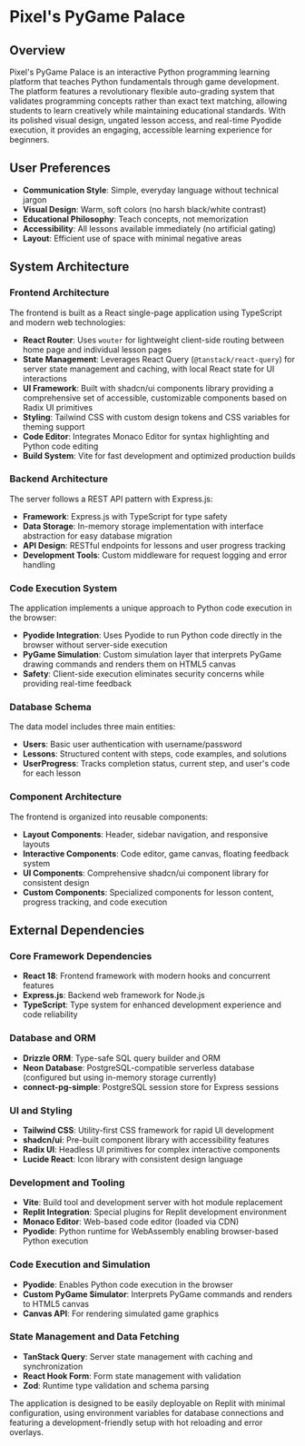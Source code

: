 # Pixel's PyGame Palace

## Overview

Pixel's PyGame Palace is an interactive Python programming learning platform that teaches Python fundamentals through game development. The platform features a revolutionary flexible auto-grading system that validates programming concepts rather than exact text matching, allowing students to learn creatively while maintaining educational standards. With its polished visual design, ungated lesson access, and real-time Pyodide execution, it provides an engaging, accessible learning experience for beginners.

## User Preferences

- **Communication Style**: Simple, everyday language without technical jargon
- **Visual Design**: Warm, soft colors (no harsh black/white contrast)
- **Educational Philosophy**: Teach concepts, not memorization
- **Accessibility**: All lessons available immediately (no artificial gating)
- **Layout**: Efficient use of space with minimal negative areas

## System Architecture

### Frontend Architecture
The frontend is built as a React single-page application using TypeScript and modern web technologies:

- **React Router**: Uses `wouter` for lightweight client-side routing between home page and individual lesson pages
- **State Management**: Leverages React Query (`@tanstack/react-query`) for server state management and caching, with local React state for UI interactions
- **UI Framework**: Built with shadcn/ui components library providing a comprehensive set of accessible, customizable components based on Radix UI primitives
- **Styling**: Tailwind CSS with custom design tokens and CSS variables for theming support
- **Code Editor**: Integrates Monaco Editor for syntax highlighting and Python code editing
- **Build System**: Vite for fast development and optimized production builds

### Backend Architecture
The server follows a REST API pattern with Express.js:

- **Framework**: Express.js with TypeScript for type safety
- **Data Storage**: In-memory storage implementation with interface abstraction for easy database migration
- **API Design**: RESTful endpoints for lessons and user progress tracking
- **Development Tools**: Custom middleware for request logging and error handling

### Code Execution System
The application implements a unique approach to Python code execution in the browser:

- **Pyodide Integration**: Uses Pyodide to run Python code directly in the browser without server-side execution
- **PyGame Simulation**: Custom simulation layer that interprets PyGame drawing commands and renders them on HTML5 canvas
- **Safety**: Client-side execution eliminates security concerns while providing real-time feedback

### Database Schema
The data model includes three main entities:

- **Users**: Basic user authentication with username/password
- **Lessons**: Structured content with steps, code examples, and solutions
- **UserProgress**: Tracks completion status, current step, and user's code for each lesson

### Component Architecture
The frontend is organized into reusable components:

- **Layout Components**: Header, sidebar navigation, and responsive layouts
- **Interactive Components**: Code editor, game canvas, floating feedback system
- **UI Components**: Comprehensive shadcn/ui component library for consistent design
- **Custom Components**: Specialized components for lesson content, progress tracking, and code execution

## External Dependencies

### Core Framework Dependencies
- **React 18**: Frontend framework with modern hooks and concurrent features
- **Express.js**: Backend web framework for Node.js
- **TypeScript**: Type system for enhanced development experience and code reliability

### Database and ORM
- **Drizzle ORM**: Type-safe SQL query builder and ORM
- **Neon Database**: PostgreSQL-compatible serverless database (configured but using in-memory storage currently)
- **connect-pg-simple**: PostgreSQL session store for Express sessions

### UI and Styling
- **Tailwind CSS**: Utility-first CSS framework for rapid UI development
- **shadcn/ui**: Pre-built component library with accessibility features
- **Radix UI**: Headless UI primitives for complex interactive components
- **Lucide React**: Icon library with consistent design language

### Development and Tooling
- **Vite**: Build tool and development server with hot module replacement
- **Replit Integration**: Special plugins for Replit development environment
- **Monaco Editor**: Web-based code editor (loaded via CDN)
- **Pyodide**: Python runtime for WebAssembly enabling browser-based Python execution

### Code Execution and Simulation
- **Pyodide**: Enables Python code execution in the browser
- **Custom PyGame Simulator**: Interprets PyGame commands and renders to HTML5 canvas
- **Canvas API**: For rendering simulated game graphics

### State Management and Data Fetching
- **TanStack Query**: Server state management with caching and synchronization
- **React Hook Form**: Form state management with validation
- **Zod**: Runtime type validation and schema parsing

The application is designed to be easily deployable on Replit with minimal configuration, using environment variables for database connections and featuring a development-friendly setup with hot reloading and error overlays.